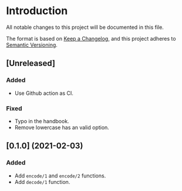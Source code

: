 # Introduction
All notable changes to this project will be documented in this file.

The format is based on [Keep a
Changelog](https://keepachangelog.com/en/1.0.0/), and this project
adheres to [Semantic Versioning](https://semver.org/spec/v2.0.0.html).

## [Unreleased]
### Added
- Use Github action as CI.
### Fixed
- Typo in the handbook.
- Remove lowercase has an valid option.

## [0.1.0] (2021-02-03)
### Added
- Add `encode/1` and `encode/2` functions.
- Add `decode/1` function.
